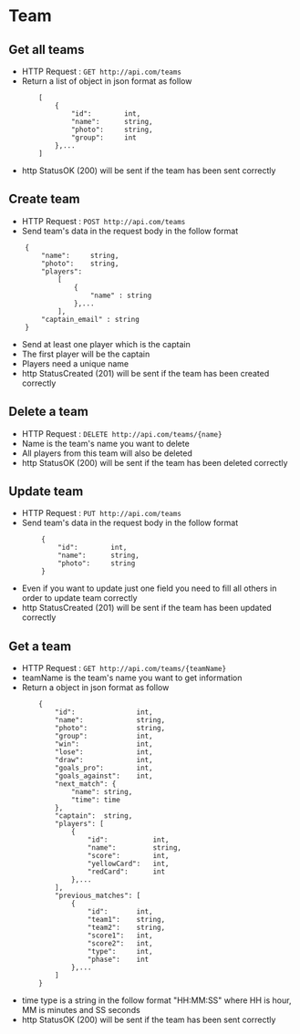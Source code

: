 # Team

## Get all teams
* HTTP Request : ```GET http://api.com/teams```
* Return a list of object in json format as follow
    ``` 
        [
            {
                "id":        int,    
                "name":      string, 
                "photo":     string,
                "group":     int    
            },...
        ]
    ```
* http StatusOK (200) will be sent if the team has been sent correctly

## Create team
* HTTP Request : ```POST http://api.com/teams```
* Send team's data in the request body in the follow format 
``` 
    {
        "name":     string,
        "photo":    string,
        "players": 
            [
                {
                    "name" : string		
                },...
            ],
        "captain_email" : string
    }
```
* Send at least one player which is the captain
* The first player will be the captain
* Players need a unique name
* http StatusCreated (201) will be sent if the team has been created correctly

## Delete a team
* HTTP Request : ```DELETE http://api.com/teams/{name}```
* Name is the team's name you want to delete
* All players from this team will also be deleted
* http StatusOK (200) will be sent if the team has been deleted correctly

## Update team
* HTTP Request : ```PUT http://api.com/teams```
* Send team's data in the request body in the follow format
``` 
        {  
            "id":        int,
            "name":      string,
            "photo":     string
        }
```
* Even if you want to update just one field you need to fill all others in order to update team correctly
* http StatusCreated (201) will be sent if the team has been updated correctly

## Get a team
* HTTP Request : ```GET http://api.com/teams/{teamName}```
* teamName is the team's name you want to get information
* Return a object in json format as follow
    ``` 
        {
            "id":               int,
            "name":             string,
            "photo":            string,
            "group":            int,
            "win":              int,
            "lose":             int,
            "draw":             int,
            "goals_pro":        int,
            "goals_against":    int,
            "next_match": {
                "name": string,
                "time": time
            },
            "captain":  string,
            "players": [
                {
                    "id":           int,
                    "name":         string,
                    "score":        int,
                    "yellowCard":   int,
                    "redCard":      int
                },...
            ],
            "previous_matches": [
                {
                    "id":       int,
                    "team1":    string,
                    "team2":    string,
                    "score1":   int,
                    "score2":   int,
                    "type":     int,
                    "phase":    int
                },...
            ]
        }
    ```
* time type is a string in the follow format "HH:MM:SS" where HH is hour, MM is minutes and SS seconds
* http StatusOK (200) will be sent if the team has been sent correctly
